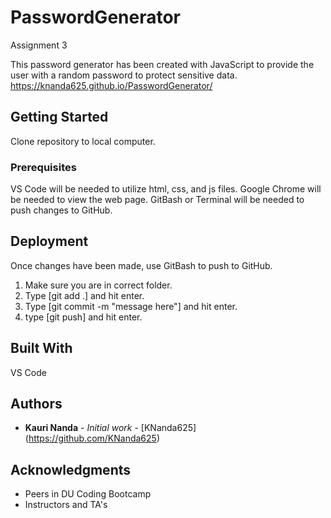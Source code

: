 # PasswordGenerator
Assignment 3

This password generator has been created with JavaScript to provide the user with a random password to protect sensitive data.
https://knanda625.github.io/PasswordGenerator/


## Getting Started

Clone repository to local computer.


### Prerequisites

VS Code will be needed to utilize html, css, and js files.
Google Chrome will be needed to view the web page.
GitBash or Terminal will be needed to push changes to GitHub.



## Deployment

Once changes have been made, use GitBash to push to GitHub.
1) Make sure you are in correct folder.
2) Type [git add .] and hit enter.
3) Type [git commit -m "message here"] and hit enter.
4) type [git push] and hit enter.


## Built With

VS Code


## Authors

* **Kauri Nanda** - *Initial work* - [KNanda625] (https://github.com/KNanda625)


## Acknowledgments

* Peers in DU Coding Bootcamp
* Instructors and TA's
